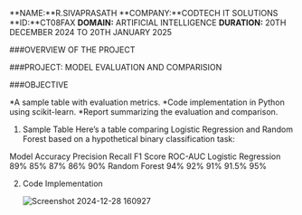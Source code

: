 **NAME:**R.SIVAPRASATH
**COMPANY:**CODTECH IT SOLUTIONS 
**ID:**CT08FAX
**DOMAIN:** ARTIFICIAL INTELLIGENCE
**DURATION:** 20TH DECEMBER 2024 TO 20TH JANUARY 2025

###OVERVIEW OF THE PROJECT

###PROJECT: MODEL EVALUATION AND COMPARISION

###OBJECTIVE

*A sample table with evaluation metrics.
*Code implementation in Python using scikit-learn.
*Report summarizing the evaluation and comparison.

1. Sample Table
Here’s a table comparing Logistic Regression and Random Forest based on a hypothetical binary classification task:


Model       	      Accuracy	      Precision	     Recall	     F1 Score	     ROC-AUC
Logistic Regression	89%	            85%	           87%	       86%	         90%
Random Forest	      94%	            92%	           91%	       91.5%	       95%

2. Code Implementation

   ![Screenshot 2024-12-28 160927](https://github.com/user-attachments/assets/4d0dd259-7443-488f-8c83-9af960804d9c)

